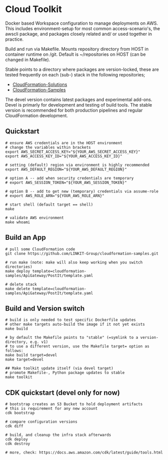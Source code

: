  
# Cloud Toolkit
Docker based Workspace configuration to manage deployments on AWS. This includes environment-setup for most common access-scenario's, the awscli package, and packages closely related and/ or used together in practice. 

Build and run via Makefile. Mounts repository directory from HOST in container runtime on /git. Default is ~/repositories on HOST (can be changed in Makefile).

Stable points to a directory where packages are version-locked, these are tested
frequently on each (sub-) stack in the following repositories;

- [CloudFormation-Solutions](https://github.com/LINKIT-Group/cloudformation-solutions.git)
- [CloudFormation-Samples](https://github.com/LINKIT-Group/cloudformation-samples.git)

The devel version contains latest packages and experimental add-ons. Devel is primarly for development and testing of build tools. The stable version is recommended for both production pipelines and regular CloudFormation development.

## Quickstart
```
# ensure AWS credentials are in the HOST environment
# change the variables within brackets
export AWS_SECRET_ACCESS_KEY="${YOUR_AWS_SECRET_ACCESS_KEY}"
export AWS_ACCESS_KEY_ID="${YOUR_AWS_ACCESS_KEY_ID}"

# setting (default) region via environment is highly recommended
export AWS_DEFAULT_REGION="${YOUR_AWS_DEFAULT_REGION}"

# option A -- add when security credentials are temporary
# export AWS_SESSION_TOKEN="${YOUR_AWS_SESSION_TOKEN}"

# option B -- add to get new (temporary) credentials via assume-role
# export AWS_ROLE_ARN="${YOUR_AWS_ROLE_ARN}"

# start shell (default target == shell)
make

# validate AWS environment
make whoami
```

## Build an App
```
# pull some CloudFormation code
git clone https://github.com/LINKIT-Group/cloudformation-samples.git

# run make (note: make will also keep working when you switch directories)
make deploy template=cloudformation-samples/ApiGateway/PostIt/template.yaml

# delete stack
make delete template=cloudformation-samples/ApiGateway/PostIt/template.yaml
```

## Build and Version switch
```
# build is only needed to test specific Dockerfile updates
# other make targets auto-build the image if it not yet exists
make build

# by default the Makefile points to "stable" (=symlink to a version-directory, e.g. v1)
# to use a different version, use the Makefile target= option as follows:
make build target=devel
make target=devel

## Make toolkit update itself (via devel target)
# promote Makefile-, Python package updates to stable
make toolkit
```

## CDK quickstart (devel only for now)
```
# bootstrap creates an S3 Bucket to hold deployment artifacts
# this is requirement for any new account
cdk bootstrap

# compare configuration versions
cdk diff

# build, and cleanup the infra stack afterwards
cdk deploy
cdk destroy

# more, check: https://docs.aws.amazon.com/cdk/latest/guide/tools.html
```

